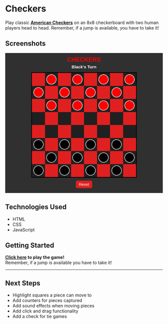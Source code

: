 # Checkers
Play classic [**American Checkers**](https://en.wikipedia.org/wiki/English_draughts) on an 8x8 checkerboard with two human players head to head. Remember, if a jump is available, you have to take it!

## Screenshots
![alt text](imgs/screenshot.png "Checkers Screenshot")

## Technologies Used
- HTML
- CSS
- JavaScript

## Getting Started
**[Click here](https://fastlane27.github.io/checkers-game/) to play the game!**  
Remember, if a jump is available you have to take it!

---
## Next Steps
- Highlight squares a piece can move to
- Add counters for pieces captured
- Add sound effects when moving pieces
- Add click and drag functionality
- Add a check for tie games